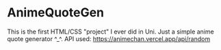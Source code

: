 # AnimeQuoteGen

This is the first HTML/CSS "project" I ever did in Uni. Just a simple anime quote generator ^_^.
API used: https://animechan.vercel.app/api/random
